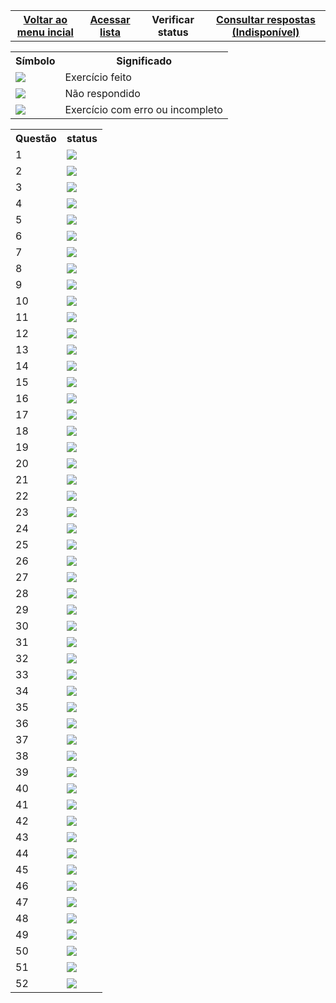 

  
<table class="gn-seletable">
<tbody><tr>
<th><a href="https://github.com/RayaneGomes97/Exercicios_Python/blob/master/README.md"> Voltar ao menu incial</a></th>
<th><a href="https://github.com/RayaneGomes97/Exercicios_Python/blob/master/Kaggle%20Notebooks/Introdu%C3%A7%C3%A3o%20a%20analise%20de%20dados/Lista%20de%20exercicios.md">Acessar  lista</a></th>
<th>Verificar status </th>
  <th><a href="https://github.com/RayaneGomes97/Exercicios_Python/blob/master/Kaggle%20Notebooks/Introdu%C3%A7%C3%A3o%20a%20analise%20de%20dados/status.md">Consultar respostas (Indisponível)</a></th></table>


<!-- -----------------  SIGNIFICADO DA TABELA --------------------------------------- -->
 
  <table class="gn-seletable">
<tbody><tr>
<th>Símbolo</th>
<th>Significado</th></tr>

<tr><td><img src="https://github.com/RayaneGomes97/Imagens/blob/master/Status%20para%20exercicios/ok.png"></td><td>Exercício feito</td></tr><tr><td><img src="https://github.com/RayaneGomes97/Imagens/blob/master/Status%20para%20exercicios/no.png"></td><td>Não respondido</td></tr><tr><td><img src="https://github.com/RayaneGomes97/Imagens/blob/master/Status%20para%20exercicios/erro.png"></td><td>Exercício com erro ou incompleto</td></tr></tbody></table>
 
  
<!-- ----------------------  PARA ALTERAR
    FEITO: https://github.com/RayaneGomes97/Imagens/blob/master/Status%20para%20exercicios/ok.png
NÃO FEITO: https://github.com/RayaneGomes97/Imagens/blob/master/Status%20para%20exercicios/ok.png
 COM ERRO: https://github.com/RayaneGomes97/Imagens/blob/master/Status%20para%20exercicios/erro.png

                          
                   
 ------------------------- --> 
  <table class="gn-seletable">
<tbody><tr>
<th>Questão</th>
<th>status</th></tr>

<tr><td>1</td><td><img src="https://github.com/RayaneGomes97/Imagens/blob/master/Status%20para%20exercicios/no.png"></td></tr><tr><td>2</td><td><img src="https://github.com/RayaneGomes97/Imagens/blob/master/Status%20para%20exercicios/no.png"></td></tr><tr><td>3</td><td><img src="https://github.com/RayaneGomes97/Imagens/blob/master/Status%20para%20exercicios/no.png"></td></tr><tr><td>4</td><td><img src="https://github.com/RayaneGomes97/Imagens/blob/master/Status%20para%20exercicios/no.png"></td></tr><tr><td>5</td><td><img src="https://github.com/RayaneGomes97/Imagens/blob/master/Status%20para%20exercicios/no.png"></td></tr><tr><td>6</td><td><img src="https://github.com/RayaneGomes97/Imagens/blob/master/Status%20para%20exercicios/no.png"></td></tr><tr><td>7</td><td><img src="https://github.com/RayaneGomes97/Imagens/blob/master/Status%20para%20exercicios/no.png"></td></tr><tr><td>8</td><td><img src="https://github.com/RayaneGomes97/Imagens/blob/master/Status%20para%20exercicios/no.png"></td></tr><tr><td>9</td><td><img src="https://github.com/RayaneGomes97/Imagens/blob/master/Status%20para%20exercicios/no.png"></td></tr><tr><td>10</td><td><img src="https://github.com/RayaneGomes97/Imagens/blob/master/Status%20para%20exercicios/no.png"></td></tr><tr><td>11</td><td><img src="https://github.com/RayaneGomes97/Imagens/blob/master/Status%20para%20exercicios/no.png"></td></tr><tr><td>12</td><td><img src="https://github.com/RayaneGomes97/Imagens/blob/master/Status%20para%20exercicios/no.png"></td></tr><tr><td>13</td><td><img src="https://github.com/RayaneGomes97/Imagens/blob/master/Status%20para%20exercicios/no.png"></td></tr><tr><td>14</td><td><img src="https://github.com/RayaneGomes97/Imagens/blob/master/Status%20para%20exercicios/no.png"></td></tr><tr><td>15</td><td><img src="https://github.com/RayaneGomes97/Imagens/blob/master/Status%20para%20exercicios/no.png"></td></tr><tr><td>16</td><td><img src="https://github.com/RayaneGomes97/Imagens/blob/master/Status%20para%20exercicios/no.png"></td></tr><tr><td>17</td><td><img src="https://github.com/RayaneGomes97/Imagens/blob/master/Status%20para%20exercicios/no.png"></td></tr><tr><td>18</td><td><img src="https://github.com/RayaneGomes97/Imagens/blob/master/Status%20para%20exercicios/no.png"></td></tr><tr><td>19</td><td><img src="https://github.com/RayaneGomes97/Imagens/blob/master/Status%20para%20exercicios/no.png"></td></tr><tr><td>20</td><td><img src="https://github.com/RayaneGomes97/Imagens/blob/master/Status%20para%20exercicios/no.png"></td></tr><tr><td>21</td><td><img src="https://github.com/RayaneGomes97/Imagens/blob/master/Status%20para%20exercicios/no.png"></td></tr><tr><td>22</td><td><img src="https://github.com/RayaneGomes97/Imagens/blob/master/Status%20para%20exercicios/no.png"></td></tr><tr><td>23</td><td><img src="https://github.com/RayaneGomes97/Imagens/blob/master/Status%20para%20exercicios/no.png"></td></tr><tr><td>24</td><td><img src="https://github.com/RayaneGomes97/Imagens/blob/master/Status%20para%20exercicios/no.png"></td></tr><tr><td>25</td><td><img src="https://github.com/RayaneGomes97/Imagens/blob/master/Status%20para%20exercicios/no.png"></td></tr><tr><td>26</td><td><img src="https://github.com/RayaneGomes97/Imagens/blob/master/Status%20para%20exercicios/no.png"></td></tr><tr><td>27</td><td><img src="https://github.com/RayaneGomes97/Imagens/blob/master/Status%20para%20exercicios/no.png"></td></tr><tr><td>28</td><td><img src="https://github.com/RayaneGomes97/Imagens/blob/master/Status%20para%20exercicios/no.png"></td></tr><tr><td>29</td><td><img src="https://github.com/RayaneGomes97/Imagens/blob/master/Status%20para%20exercicios/no.png"></td></tr><tr><td>30</td><td><img src="https://github.com/RayaneGomes97/Imagens/blob/master/Status%20para%20exercicios/no.png"></td></tr><tr><td>31</td><td><img src="https://github.com/RayaneGomes97/Imagens/blob/master/Status%20para%20exercicios/no.png"></td></tr><tr><td>32</td><td><img src="https://github.com/RayaneGomes97/Imagens/blob/master/Status%20para%20exercicios/no.png"></td></tr><tr><td>33</td><td><img src="https://github.com/RayaneGomes97/Imagens/blob/master/Status%20para%20exercicios/no.png"></td></tr><tr><td>34</td><td><img src="https://github.com/RayaneGomes97/Imagens/blob/master/Status%20para%20exercicios/no.png"></td></tr><tr><td>35</td><td><img src="https://github.com/RayaneGomes97/Imagens/blob/master/Status%20para%20exercicios/no.png"></td></tr><tr><td>36</td><td><img src="https://github.com/RayaneGomes97/Imagens/blob/master/Status%20para%20exercicios/no.png"></td></tr><tr><td>37</td><td><img src="https://github.com/RayaneGomes97/Imagens/blob/master/Status%20para%20exercicios/no.png"></td></tr><tr><td>38</td><td><img src="https://github.com/RayaneGomes97/Imagens/blob/master/Status%20para%20exercicios/no.png"></td></tr><tr><td>39</td><td><img src="https://github.com/RayaneGomes97/Imagens/blob/master/Status%20para%20exercicios/no.png"></td></tr><tr><td>40</td><td><img src="https://github.com/RayaneGomes97/Imagens/blob/master/Status%20para%20exercicios/no.png"></td></tr><tr><td>41</td><td><img src="https://github.com/RayaneGomes97/Imagens/blob/master/Status%20para%20exercicios/no.png"></td></tr><tr><td>42</td><td><img src="https://github.com/RayaneGomes97/Imagens/blob/master/Status%20para%20exercicios/no.png"></td></tr><tr><td>43</td><td><img src="https://github.com/RayaneGomes97/Imagens/blob/master/Status%20para%20exercicios/no.png"></td></tr><tr><td>44</td><td><img src="https://github.com/RayaneGomes97/Imagens/blob/master/Status%20para%20exercicios/no.png"></td></tr><tr><td>45</td><td><img src="https://github.com/RayaneGomes97/Imagens/blob/master/Status%20para%20exercicios/no.png"></td></tr><tr><td>46</td><td><img src="https://github.com/RayaneGomes97/Imagens/blob/master/Status%20para%20exercicios/no.png"></td></tr><tr><td>47</td><td><img src="https://github.com/RayaneGomes97/Imagens/blob/master/Status%20para%20exercicios/no.png"></td></tr><tr><td>48</td><td><img src="https://github.com/RayaneGomes97/Imagens/blob/master/Status%20para%20exercicios/no.png"></td></tr><tr><td>49</td><td><img src="https://github.com/RayaneGomes97/Imagens/blob/master/Status%20para%20exercicios/no.png"></td></tr><tr><td>50</td><td><img src="https://github.com/RayaneGomes97/Imagens/blob/master/Status%20para%20exercicios/no.png"></td></tr><tr><td>51</td><td><img src="https://github.com/RayaneGomes97/Imagens/blob/master/Status%20para%20exercicios/no.png"></td></tr><tr><td>52</td><td><img src="https://github.com/RayaneGomes97/Imagens/blob/master/Status%20para%20exercicios/no.png"></td></tr></tbody></table>
